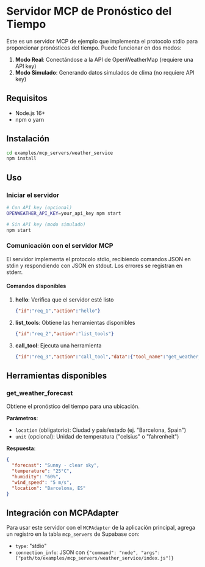 # Servidor MCP de Pronóstico del Tiempo

Este es un servidor MCP de ejemplo que implementa el protocolo stdio para proporcionar pronósticos del tiempo. Puede funcionar en dos modos:

1. **Modo Real**: Conectándose a la API de OpenWeatherMap (requiere una API key)
2. **Modo Simulado**: Generando datos simulados de clima (no requiere API key)

## Requisitos

- Node.js 16+
- npm o yarn

## Instalación

```bash
cd examples/mcp_servers/weather_service
npm install
```

## Uso

### Iniciar el servidor

```bash
# Con API key (opcional)
OPENWEATHER_API_KEY=your_api_key npm start

# Sin API key (modo simulado)
npm start
```

### Comunicación con el servidor MCP

El servidor implementa el protocolo stdio, recibiendo comandos JSON en stdin y respondiendo con JSON en stdout. Los errores se registran en stderr.

#### Comandos disponibles

1. **hello**: Verifica que el servidor esté listo
   ```json
   {"id":"req_1","action":"hello"}
   ```

2. **list_tools**: Obtiene las herramientas disponibles
   ```json
   {"id":"req_2","action":"list_tools"}
   ```

3. **call_tool**: Ejecuta una herramienta
   ```json
   {"id":"req_3","action":"call_tool","data":{"tool_name":"get_weather_forecast","parameters":{"location":"Barcelona, Spain","unit":"celsius"}}}
   ```

## Herramientas disponibles

### get_weather_forecast

Obtiene el pronóstico del tiempo para una ubicación.

**Parámetros**:
- `location` (obligatorio): Ciudad y país/estado (ej. "Barcelona, Spain")
- `unit` (opcional): Unidad de temperatura ("celsius" o "fahrenheit")

**Respuesta**:
```json
{
  "forecast": "Sunny - clear sky",
  "temperature": "25°C",
  "humidity": "60%",
  "wind_speed": "5 m/s",
  "location": "Barcelona, ES"
}
```

## Integración con MCPAdapter

Para usar este servidor con el `MCPAdapter` de la aplicación principal, agrega un registro en la tabla `mcp_servers` de Supabase con:

- `type`: "stdio"
- `connection_info`: JSON con `{"command": "node", "args": ["path/to/examples/mcp_servers/weather_service/index.js"]}`
